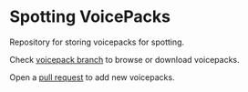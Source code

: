 # Spotting VoicePacks

Repository for storing voicepacks for spotting.

Check [voicepack branch](https://github.com/Nova-Committee/Spotting-VoicePacks/tree/voicepacks) to browse or download voicepacks.

Open a [pull request](https://github.com/Nova-Committee/Spotting-VoicePacks/pulls) to add new voicepacks.
